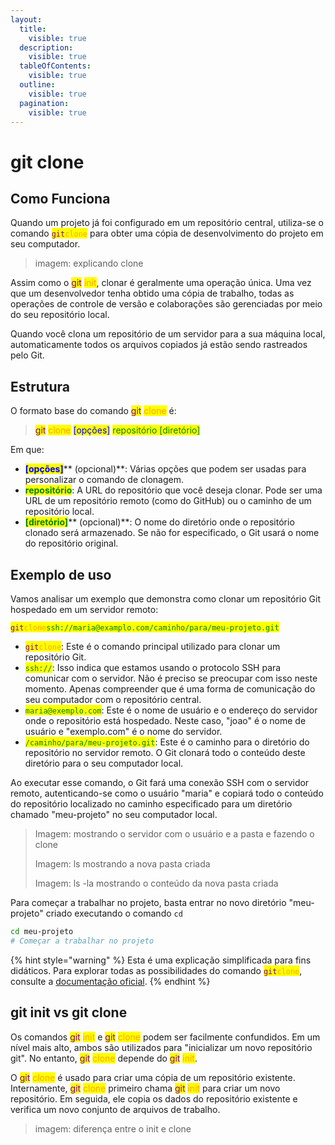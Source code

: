 ```yaml
---
layout:
  title:
    visible: true
  description:
    visible: true
  tableOfContents:
    visible: true
  outline:
    visible: true
  pagination:
    visible: true
---
```


# git clone

## Como Funciona

Quando um projeto já foi configurado em um repositório central, utiliza-se o comando <mark style="color:purple;">`git`</mark><mark style="color:orange;">`clone`</mark> para obter uma cópia de desenvolvimento do projeto em seu computador.&#x20;

> imagem: explicando clone

Assim como o <mark style="color:purple;">git</mark> <mark style="color:orange;">init</mark>, clonar é geralmente uma operação única. Uma vez que um desenvolvedor tenha obtido uma cópia de trabalho, todas as operações de controle de versão e colaborações são gerenciadas por meio do seu repositório local.

Quando você clona um repositório de um servidor para a sua máquina local, automaticamente todos os arquivos copiados já estão sendo rastreados pelo Git.

## Estrutura

O formato base do comando <mark style="color:purple;">git</mark>  <mark style="color:orange;">clone</mark> é:

> <mark style="color:purple;">git</mark> <mark style="color:orange;">clone</mark> <mark style="color:blue;">\[opções]</mark> <mark style="color:green;">repositório \[diretório]</mark>

Em que:

* <mark style="color:blue;">**\[opções]**</mark>** (opcional)**: Várias opções que podem ser usadas para personalizar o comando de clonagem.
* <mark style="color:green;">**repositório**</mark>: A URL do repositório que você deseja clonar. Pode ser uma URL de um repositório remoto (como do GitHub) ou o caminho de um repositório local.
* <mark style="color:green;">**\[diretório]**</mark>** (opcional)**: O nome do diretório onde o repositório clonado será armazenado. Se não for especificado, o Git usará o nome do repositório original.

## Exemplo de uso

Vamos analisar um exemplo que demonstra como clonar um repositório Git hospedado em um servidor remoto:

<mark style="color:purple;">`git`</mark><mark style="color:orange;">`clone`</mark><mark style="color:green;">`ssh://maria@examplo.com/caminho/para/meu-projeto.git`</mark>

* <mark style="color:purple;">`git`</mark><mark style="color:orange;">`clone`</mark>: Este é o comando principal utilizado para clonar um repositório Git.
* <mark style="color:green;">`ssh://`</mark>: Isso indica que estamos usando o protocolo SSH para comunicar com o servidor. Não é preciso se preocupar com isso neste momento. Apenas compreender que é uma forma de comunicação do seu computador com o repositório central.
* <mark style="color:green;">`maria@exemplo.com`</mark>: Este é o nome de usuário e o endereço do servidor onde o repositório está hospedado. Neste caso, "joao" é o nome de usuário e "exemplo.com" é o nome do servidor.
* <mark style="color:green;">`/caminho/para/meu-projeto.git`</mark>: Este é o caminho para o diretório do repositório no servidor remoto. O Git clonará todo o conteúdo deste diretório para o seu computador local.

Ao executar esse comando, o Git fará uma conexão SSH com o servidor remoto, autenticando-se como o usuário "maria" e copiará todo o conteúdo do repositório localizado no caminho especificado para um diretório chamado "meu-projeto" no seu computador local.

> Imagem: mostrando o servidor com o usuário e a pasta e fazendo o clone
>
> Imagem: ls mostrando a nova pasta criada
>
> Imagem: ls -la mostrando o conteúdo da nova pasta criada

Para começar a trabalhar no projeto, basta entrar no novo diretório "meu-projeto" criado executando o comando `cd`&#x20;

```bash
cd meu-projeto
# Começar a trabalhar no projeto
```



{% hint style="warning" %}
Esta é uma explicação simplificada para fins didáticos. Para explorar todas as possibilidades do comando <mark style="color:purple;">`git`</mark><mark style="color:orange;">`clone`</mark>, consulte a [documentação oficial](https://git-scm.com/docs/git-clone/pt\_BR).
{% endhint %}

## git init vs git clone

Os comandos <mark style="color:purple;">git</mark> <mark style="color:orange;">init</mark> e <mark style="color:purple;">git</mark> <mark style="color:orange;">clone</mark> podem ser facilmente confundidos. Em um nível mais alto, ambos são utilizados para "inicializar um novo repositório git".  No entanto, <mark style="color:purple;">git</mark> <mark style="color:orange;">clone</mark> depende do <mark style="color:purple;">git</mark> <mark style="color:orange;">init</mark>.&#x20;

O <mark style="color:purple;">git</mark> <mark style="color:orange;">clone</mark> é usado para criar uma cópia de um repositório existente. Internamente, <mark style="color:purple;">git</mark> <mark style="color:orange;">clone</mark> primeiro chama <mark style="color:purple;">git</mark> <mark style="color:orange;">init</mark> para criar um novo repositório. Em seguida, ele copia os dados do repositório existente e verifica um novo conjunto de arquivos de trabalho.

> imagem: diferença entre o init e clone
